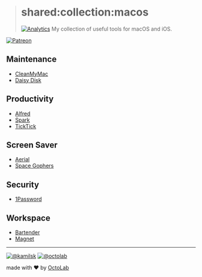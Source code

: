 > # shared:collection:macos
> [![Analytics](https://ga-beacon.appspot.com/UA-109817251-4/shared/collection:apple?pixel)](https://github.com/kamilsk/shared/tree/collection)
> My collection of useful tools for macOS and iOS.

[![Patreon](https://img.shields.io/badge/patreon-donate-orange.svg)](https://www.patreon.com/octolab)

## Maintenance

- [CleanMyMac](https://macpaw.com/cleanmymac)
- [Daisy Disk](https://daisydiskapp.com/)

## Productivity

- [Alfred](https://www.alfredapp.com/)
- [Spark](https://sparkmailapp.com/)
- [TickTick](https://ticktick.com/)

## Screen Saver

- [Aerial](https://github.com/JohnCoates/Aerial)
- [Space Gophers](https://github.com/apiarian/space-gophers)

## Security

- [1Password](https://1password.com/)

## Workspace

- [Bartender](https://www.macbartender.com/)
- [Magnet](http://magnet.crowdcafe.com/)

---

[![@kamilsk](https://img.shields.io/badge/author-%40kamilsk-blue.svg)](https://twitter.com/ikamilsk)
[![@octolab](https://img.shields.io/badge/sponsor-%40octolab-blue.svg)](https://twitter.com/octolab_inc)

made with ❤️ by [OctoLab](https://www.octolab.org/)
